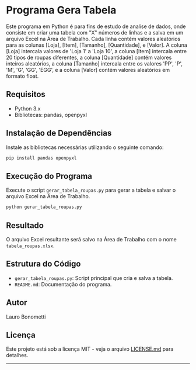 # Programa Gera Tabela

Este programa em Python é para fins de estudo de analise de dados, onde consiste em criar uma tabela com "X" números de linhas e a salva em um arquivo Excel na Área de Trabalho. Cada linha contém valores aleatórios para as colunas [Loja], [Item], [Tamanho], [Quantidade], e [Valor]. A coluna [Loja] intercala valores de 'Loja 1' a 'Loja 10', a coluna [Item] intercala entre 20 tipos de roupas diferentes, a coluna [Quantidade] contém valores inteiros aleatórios, a coluna [Tamanho] intercala entre os valores 'PP', 'P', 'M', 'G', 'GG', 'EGG', e a coluna [Valor] contém valores aleatórios em formato float.

## Requisitos

- Python 3.x
- Bibliotecas: pandas, openpyxl

## Instalação de Dependências

Instale as bibliotecas necessárias utilizando o seguinte comando:

```bash
pip install pandas openpyxl
```

## Execução do Programa

Execute o script `gerar_tabela_roupas.py` para gerar a tabela e salvar o arquivo Excel na Área de Trabalho.

```bash
python gerar_tabela_roupas.py
```

## Resultado

O arquivo Excel resultante será salvo na Área de Trabalho com o nome `tabela_roupas.xlsx`.

## Estrutura do Código

- `gerar_tabela_roupas.py`: Script principal que cria e salva a tabela.
- `README.md`: Documentação do programa.

## Autor

Lauro Bonometti

## Licença

Este projeto está sob a licença MIT - veja o arquivo [LICENSE.md](LICENSE.md) para detalhes.

---
